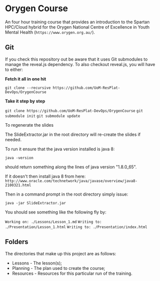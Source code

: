 # Orygen Course
An four hour training course that provides an introduction to the Spartan HPC/Cloud hybrid for the Orygen National Centre of Excellence in Youth Mental Health (`https://www.orygen.org.au/`).

## Git

If you check this repository out be aware that it uses Git submodules to manage the reveal.js dependency. To also checkout reveal.js, you will have to either:

**Fetch it all in one hit**

`git clone --recursive https://github.com/UoM-ResPlat-DevOps/OrygenCourse`


**Take it step by step**

`git clone https://github.com/UoM-ResPlat-DevOps/OrygenCourse`
`git submodule init`
`git submodule update`

To regenerate the slides

The SlideExtractor.jar in the root directory will re-create the slides if needed.

To run it ensure that the java version installed is java 8:

`java -version`

should return something along the lines of java version "1.8.0_65".

If it doesn't then install java 8 from here: `http://www.oracle.com/technetwork/java/javase/overview/java8-2100321.html`

Then in a command prompt in the root directory simply issue:

`java -jar SlideExtractor.jar`

You should see something like the following fly by:

`Working on: ./Lessons/Lesson_1.md`
`Writing to: ./Presentation/Lesson_1.html`
`Writing to: ./Presentation/index.html`

## Folders

The directories that make up this project are as follows:

* Lessons - The lesson(s);
* Planning - The plan used to create the course;
* Resources - Resources for this particular run of the training.

